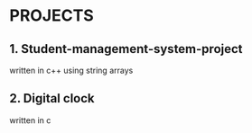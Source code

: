# PROJECTS
## 1. Student-management-system-project
written in c++ using string arrays

## 2. Digital clock
written in c 
